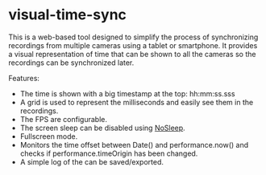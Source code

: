 # visual-time-sync

This is a web-based tool designed to simplify the process of synchronizing recordings from multiple cameras using a tablet or smartphone. It provides a visual representation of time that can be shown to all the cameras so the recordings can be synchronized later. 

Features:
 - The time is shown with a big timestamp at the top: hh:mm:ss.sss
 - A grid is used to represent the milliseconds and easily see them in the recordings.
 - The FPS are configurable.
 - The screen sleep can be disabled using [NoSleep](https://github.com/richtr/NoSleep.js).
 - Fullscreen mode.
 - Monitors the time offset between Date() and performance.now() and checks if performance.timeOrigin has been changed.
 - A simple log of the can be saved/exported.

